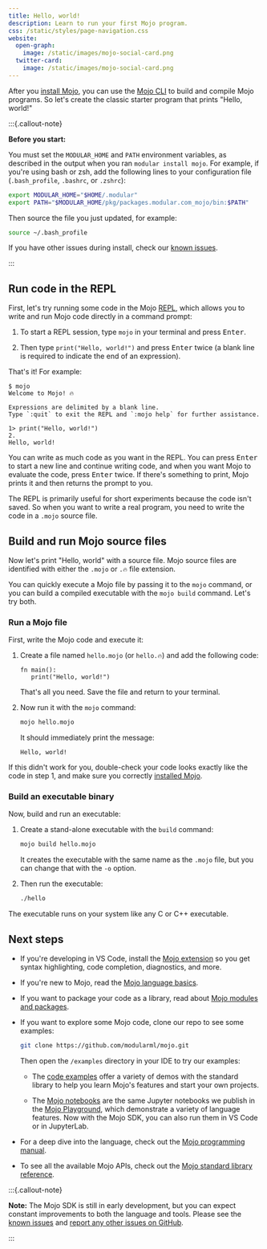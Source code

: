 ```yaml
---
title: Hello, world!
description: Learn to run your first Mojo program.
css: /static/styles/page-navigation.css
website:
  open-graph:
    image: /static/images/mojo-social-card.png
  twitter-card:
    image: /static/images/mojo-social-card.png
---
```


After you [install Mojo](/mojo/manual/get-started/setup.html), you can use the
[Mojo CLI](/mojo/cli/) to build and compile Mojo programs. So let's create the
classic starter program that prints "Hello, world!"

:::{.callout-note}

**Before you start:**

You must set the `MODULAR_HOME` and `PATH` environment variables, as described
in the output when you ran `modular install mojo`. For example, if you're using
bash or zsh, add the following lines to your configuration file
(`.bash_profile`, `.bashrc`, or `.zshrc`):

```sh
export MODULAR_HOME="$HOME/.modular"
export PATH="$MODULAR_HOME/pkg/packages.modular.com_mojo/bin:$PATH"
```

Then source the file you just updated, for example:

```sh
source ~/.bash_profile
```

If you have other issues during install, check our [known
issues](/mojo/roadmap.html#mojo-sdk-known-issues).

:::

## Run code in the REPL

First, let's try running some code in the Mojo
[REPL](https://en.wikipedia.org/wiki/Read%E2%80%93eval%E2%80%93print_loop),
which allows you to write and run Mojo code directly in a command prompt:

1. To start a REPL session, type `mojo` in your terminal and press
   <kbd>Enter</kbd>.

2. Then type `print("Hello, world!")` and press <kbd>Enter</kbd> twice
(a blank line is required to indicate the end of an expression).

That's it! For example:

```text
$ mojo
Welcome to Mojo! 🔥

Expressions are delimited by a blank line.
Type `:quit` to exit the REPL and `:mojo help` for further assistance.

1> print("Hello, world!")
2.
Hello, world!
```

You can write as much code as you want in the REPL. You can press
<kbd>Enter</kbd> to start a new line and continue writing code, and when you
want Mojo to evaluate the code, press <kbd>Enter</kbd> twice. If there's
something to print, Mojo prints it and then returns the prompt to you.

The REPL is primarily useful for short experiments because the code isn't
saved. So when you want to write a real program, you need to write the code in
a `.mojo` source file.

## Build and run Mojo source files

Now let's print "Hello, world" with a source file. Mojo source files are
identified with either the `.mojo` or `.🔥` file extension.

You can quickly execute a Mojo file by passing it to the `mojo` command, or you
can build a compiled executable with the `mojo build` command. Let's try both.

### Run a Mojo file

First, write the Mojo code and execute it:

1. Create a file named `hello.mojo` (or `hello.🔥`) and add the following code:

   ```mojo
   fn main():
      print("Hello, world!")
   ```

   That's all you need. Save the file and return to your terminal.

2. Now run it with the `mojo` command:

    ```sh
    mojo hello.mojo
    ```

    It should immediately print the message:

    ```text
    Hello, world!
    ```

If this didn't work for you, double-check your code looks exactly like the code
in step 1, and make sure you correctly [installed
Mojo](/mojo/manual/get-started/#install-mojo).

### Build an executable binary

Now, build and run an executable:

1. Create a stand-alone executable with the `build` command:

    ```sh
    mojo build hello.mojo
    ```

    It creates the executable with the same name as the `.mojo` file, but
    you can change that with the `-o` option.

2. Then run the executable:

    ```sh
    ./hello
    ```

The executable runs on your system like any C or C++ executable.

## Next steps

- If you're developing in VS Code, install the [Mojo
  extension](https://marketplace.visualstudio.com/items?itemName=modular-mojotools.vscode-mojo)
  so you get syntax highlighting, code completion, diagnostics, and more.

- If you're new to Mojo, read the [Mojo language basics](/mojo/manual/basics/).

- If you want to package your code as a library, read about
  [Mojo modules and packages](/mojo/manual/get-started/packages.html).

- If you want to explore some Mojo code, clone our repo to see some examples:

  ```sh
  git clone https://github.com/modularml/mojo.git
  ```

  Then open the `/examples` directory in your IDE to try our examples:

  - The [code examples](https://github.com/modularml/mojo/tree/main/examples/)
    offer a variety of demos with the standard library to help you
    learn Mojo's features and start your own projects.

  - The [Mojo
  notebooks](https://github.com/modularml/mojo/tree/main/examples/notebooks#readme)
  are the same Jupyter notebooks we publish in the [Mojo
  Playground](https://playground.modular.com), which demonstrate a variety of
  language features. Now with the Mojo SDK, you can also run them in VS Code or in
  JupyterLab.

- For a deep dive into the language, check out the [Mojo programming
  manual](/mojo/programming-manual.html).

- To see all the available Mojo APIs, check out the [Mojo standard library
  reference](/mojo/lib.html).

:::{.callout-note}

**Note:** The Mojo SDK is still in early development, but you can expect
constant improvements to both the language and tools. Please see
the [known issues](/mojo/roadmap.html#mojo-sdk-known-issues) and [report any
other issues on GitHub](https://github.com/modularml/mojo/issues/new/choose).

:::
